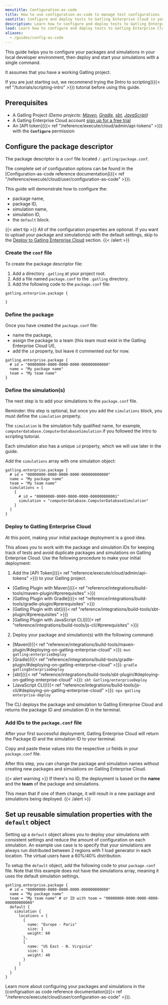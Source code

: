 ```yaml
---
menutitle: Configuration-as-code
title: How to use configuration-as-code to manage test configurations
seotitle: Configure and deploy tests to Gatling Enterprise Cloud in your CI chain
description: Learn how to configure and deploy tests to Gatling Enterprise Cloud using a package descriptor conf file.
lead: Learn how to configure and deploy tests to Gatling Enterprise Cloud using a package descriptor conf file.
aliases:
  - /guides/config-as-code
---
```


This guide helps you to configure your packages and simulations in your local developer environment, 
then deploy and start your simulations with a single command. 

It assumes that you have a working Gatling project. 

If you are just starting out, 
we recommend trying the [Intro to scripting]({{< ref "/tutorials/scripting-intro" >}}) tutorial before using this guide.

## Prerequisites 

- A Gatling Project _(Demo projects: [Maven](https://github.com/gatling/gatling-maven-plugin-demo-java), [Gradle](https://github.com/gatling/gatling-gradle-plugin-demo-java), [sbt](https://github.com/gatling/gatling-sbt-plugin-demo), [JavaScript](https://github.com/gatling/gatling-js-demo))_
- A Gatling Enterprise Cloud account [sign up for a free trial](https://auth.gatling.io/auth/realms/gatling/protocol/openid-connect/registrations?client_id=gatling-enterprise-cloud-public&response_type=code&scope=openid&redirect_uri=https%3A%2F%2Fcloud.gatling.io%2Fr%2Fgatling)
- An [API token]({{< ref "/reference/execute/cloud/admin/api-tokens" >}}) with the **`Configure`** permission

## Configure the package descriptor


The package descriptor is a `conf` file located `/.gatling/package.conf`. 

The complete set of configuration options can be found in the [Configuration-as-code reference documentation]({{< ref "/reference/execute/cloud/user/configuration-as-code" >}}). 

This guide will demonstrate how to configure the:
- package name,
- package ID,
- simulation name,
- simulation ID,
- the `default` block.   

{{< alert tip >}}
All of the configuration properties are optional. 
If you want to upload your package and simulation(s) with the default settings, 
skip to the [Deploy to Gatling Enterprise Cloud](#deploy-to-gatling-enterprise-cloud) section.
{{< /alert >}}

### Create the `conf` file

To create the package descriptor file:
1. Add a directory `.gatling` at your project root.
2. Add a file named `package.conf` to the `.gatling` directory.
3. Add the following code to the `package.conf` file:

```hocon
gatling.enterprise.package {

}
```

### Define the package 

Once you have created the `package.conf` file:
- name the package,
- assign the package to a team (this team must exist in the Gatling Enterprise Cloud UI),
- add the `id` property, but leave it commented out for now.

```hocon
gatling.enterprise.package {
  # id = "00000000-0000-0000-0000-000000000000"
  name = "My package name"
  team = "My team name"
}
```

### Define the simulation(s)

The next step is to add your simulations to the `package.conf` file.

Reminder: this step is optional, but once you add the `simulations` block, you must define the `simulation` property. 

The `simulation` is the simulation fully qualified name, for example, `computerdatabase.ComputerDatabaseSimulation` 
if you followed the Intro to scripting tutorial. 

Each simulation also has a unique `id` property, which we will use later in the guide. 

Add the `simulations` array with one simulation object:
```hocon
gatling.enterprise.package {
  # id = "00000000-0000-0000-0000-000000000000"
  name = "My package name"
  team = "My team name"
  simulations = [
    {
      # id = "00000000-0000-0000-0000-000000000001"
      simulation = "computerdatabase.ComputerDatabaseSimulation"
    }
  ]
}
```

### Deploy to Gatling Enterprise Cloud

At this point, making your initial package deployment is a good idea.

This allows you to work with the package and simulation IDs for keeping track of tests and avoid duplicate packages and 
simulations on Gatling Enterprise Cloud. Use the following procedure to make your initial deployment: 

1. Add the [API Token]({{< ref "reference/execute/cloud/admin/api-tokens" >}}) to your Gatling project.
  - [Gatling Plugin with Maven]({{< ref "reference/integrations/build-tools/maven-plugin/#prerequisites" >}})
  - [Gatling Plugin with Gradle]({{< ref "reference/integrations/build-tools/gradle-plugin/#prerequisites" >}})
  - [Gatling Plugin with sbt]({{< ref "reference/integrations/build-tools/sbt-plugin/#prerequisites" >}})
  - [Gatling Plugin with JavaScript CLI]({{< ref "reference/integrations/build-tools/js-cli/#prerequisites" >}})
2. Deploy your package and simulation(s) with the following command:
  - [Maven]({{< ref "reference/integrations/build-tools/maven-plugin/#deploying-on-gatling-enterprise-cloud" >}}): `mvn gatling:enterpriseDeploy`
  - [Gradle]({{< ref "reference/integrations/build-tools/gradle-plugin/#deploying-on-gatling-enterprise-cloud" >}}): `gradle gatlingEnterpriseDeploy`
  - [sbt]({{< ref "reference/integrations/build-tools/sbt-plugin/#deploying-on-gatling-enterprise-cloud" >}}): `sbt Gatling/enterpriseDeploy`
  - [JavaScript CLI]({{< ref "reference/integrations/build-tools/js-cli/#deploying-on-gatling-enterprise-cloud" >}}): `npx gatling enterprise-deploy`


The CLI deploys the package and simulation to Gatling Enterprise Cloud and returns the package ID and simulation ID in the terminal. 

### Add IDs to the `package.conf` file

After your first successful deployment, Gatling Enterprise Cloud will return the Package ID and the simulation ID to your terminal.

Copy and paste these values into the respective `id` fields in your `package.conf` file. 

After this step, you can change the package and simulation names without creating new packages and simulations on Gatling Enterprise Cloud. 

{{< alert warning >}}
If there's no ID, the deployment is based on the **name** and the **team** of the package and simulations.

This mean that if one of them change, it will result in a new package and simulations being deployed.
{{< /alert >}}

## Set up reusable simulation properties with the `default` object

Setting up a `default` object allows you to deploy your simulations with consistent settings and reduce the amount of configuration on each simulation. An example use case is to specify that your simulations are always run distributed between 2 regions with 1 load generator in each location. The virtual users have a 60%/40% distribution. 

To setup the `default` object, add the following code to your `package.conf` file. Note that this example does not have the simulations array, meaning it uses the default simulation settings.

```hocon
gatling.enterprise.package {
  # id = "00000000-0000-0000-0000-000000000000"
  name = "My package name"
  team = "My team name" # or ID with team = "00000000-0000-0000-0000-000000000000"
  default {
    simulation {
      locations = [
        {
          name: "Europe - Paris"
          size: 1
          weight: 60
        },
        {
          name: "US East - N. Virginia"
          size: 1
          weight: 40
        }
      ]	    
    }
  }
}
```
Learn more about configuring your packages and simulations in the [configruation as code reference documentation]({{< ref "/reference/execute/cloud/user/configuration-as-code" >}}).
